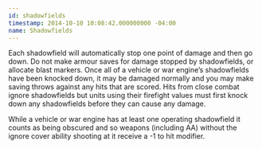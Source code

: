 ```yaml
---
id: shadowfields
timestamp: 2014-10-10 10:08:42.000000000 -04:00
name: Shadowfields
---
```

<p>Each shadowfield will automatically stop one point of damage and then go down. Do not make armour saves for damage stopped by shadowfields, or allocate blast markers. Once all of a vehicle or war engine&rsquo;s shadowfields have been knocked down, it may be damaged normally and you may make saving throws against any hits that are scored. Hits from close combat ignore shadowfields but units using their firefight values must first knock down any shadowfields before they can cause any damage.</p>

<p>While a vehicle or war engine has at least one operating shadowfield it counts as being obscured and so weapons (including AA) without the ignore cover ability shooting at it receive a -1 to hit modifier.</p>